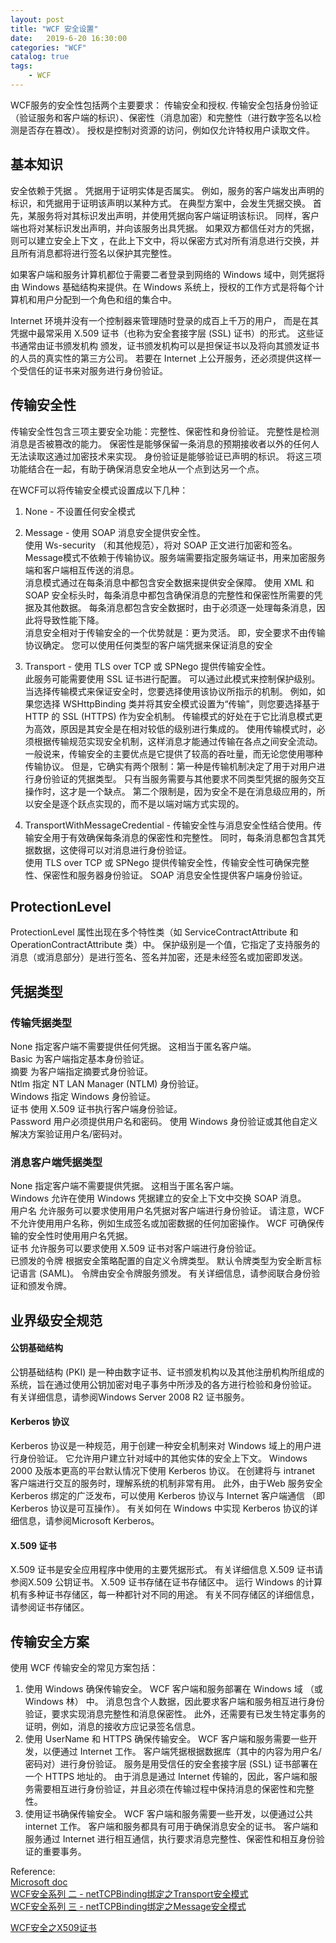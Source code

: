 ```yaml
---                
layout: post                
title: "WCF 安全设置"                
date:   2019-6-20 16:30:00                 
categories: "WCF"                
catalog: true                
tags:                 
    - WCF                
---      
```

  
WCF服务的安全性包括两个主要要求： 传输安全和授权. 传输安全包括身份验证（验证服务和客户端的标识）、保密性（消息加密）和完整性（进行数字签名以检测是否存在篡改）。 授权是控制对资源的访问，例如仅允许特权用户读取文件。

## 基本知识
安全依赖于凭据 。 凭据用于证明实体是否属实。 例如，服务的客户端发出声明的标识，和凭据用于证明该声明以某种方式。 在典型方案中，会发生凭据交换。 首先，某服务将对其标识发出声明，并使用凭据向客户端证明该标识。 同样，客户端也将对某标识发出声明，并向该服务出具凭据。 如果双方都信任对方的凭据，则可以建立安全上下文 ，在此上下文中，将以保密方式对所有消息进行交换，并且所有消息都将进行签名以保护其完整性。

如果客户端和服务计算机都位于需要二者登录到网络的 Windows 域中，则凭据将由 Windows 基础结构来提供。在 Windows 系统上，授权的工作方式是将每个计算机和用户分配到一个角色和组的集合中。  

Internet 环境并没有一个控制器来管理随时登录的成百上千万的用户， 而是在其凭据中最常采用 X.509 证书（也称为安全套接字层 (SSL) 证书）的形式。 这些证书通常由证书颁发机构 颁发，证书颁发机构可以是担保证书以及将向其颁发证书的人员的真实性的第三方公司。 若要在 Internet 上公开服务，还必须提供这样一个受信任的证书来对服务进行身份验证。

## 传输安全性

传输安全性包含三项主要安全功能：完整性、保密性和身份验证。 完整性是检测消息是否被篡改的能力。 保密性是能够保留一条消息的预期接收者以外的任何人无法读取这通过加密技术来实现。 身份验证是能够验证已声明的标识。 将这三项功能结合在一起，有助于确保消息安全地从一个点到达另一个点。  

在WCF可以将传输安全模式设置成以下几种：  
1. None - 不设置任何安全模式  
2. Message - 使用 SOAP 消息安全提供安全性。  
使用 Ws-security （和其他规范），将对 SOAP 正文进行加密和签名。 Message模式不依赖于传输协议。服务端需要指定服务端证书，用来加密服务端和客户端相互传送的消息。  
消息模式通过在每条消息中都包含安全数据来提供安全保障。 使用 XML 和 SOAP 安全标头时，每条消息中都包含确保消息的完整性和保密性所需要的凭据及其他数据。 每条消息都包含安全数据时，由于必须逐一处理每条消息，因此将导致性能下降。  
消息安全相对于传输安全的一个优势就是：更为灵活。 即，安全要求不由传输协议确定。 您可以使用任何类型的客户端凭据来保证消息的安全 

3. Transport - 使用 TLS over TCP 或 SPNego 提供传输安全性。   
此服务可能需要使用 SSL 证书进行配置。 可以通过此模式来控制保护级别。  
当选择传输模式来保证安全时，您要选择使用该协议所指示的机制。 例如，如果您选择 WSHttpBinding 类并将其安全模式设置为“传输”，则您要选择基于 HTTP 的 SSL (HTTPS) 作为安全机制。 传输模式的好处在于它比消息模式更为高效，原因是其安全是在相对较低的级别进行集成的。 使用传输模式时，必须根据传输规范实现安全机制，这样消息才能通过传输在各点之间安全流动。  
一般说来，传输安全的主要优点是它提供了较高的吞吐量，而无论您使用哪种传输协议。 但是，它确实有两个限制：第一种是传输机制决定了用于对用户进行身份验证的凭据类型。 只有当服务需要与其他要求不同类型凭据的服务交互操作时，这才是一个缺点。 第二个限制是，因为安全不是在消息级应用的，所以安全是逐个跃点实现的，而不是以端对端方式实现的。 

4. TransportWithMessageCredential - 传输安全性与消息安全性结合使用。传输安全用于有效确保每条消息的保密性和完整性。 同时，每条消息都包含其凭据数据，这使得可以对消息进行身份验证。   
使用 TLS over TCP 或 SPNego 提供传输安全性，传输安全性可确保完整性、保密性和服务器身份验证。 SOAP 消息安全性提供客户端身份验证。 

## ProtectionLevel 
ProtectionLevel 属性出现在多个特性类（如 ServiceContractAttribute 和 OperationContractAttribute 类）中。 保护级别是一个值，它指定了支持服务的消息（或消息部分）是进行签名、签名并加密，还是未经签名或加密即发送。
## 凭据类型

### 传输凭据类型
None	指定客户端不需要提供任何凭据。 这相当于匿名客户端。  
Basic	为客户端指定基本身份验证。   
摘要	为客户端指定摘要式身份验证。   
Ntlm	指定 NT LAN Manager (NTLM) 身份验证。   
Windows	指定 Windows 身份验证。   
证书	使用 X.509 证书执行客户端身份验证。  
Password	用户必须提供用户名和密码。 使用 Windows 身份验证或其他自定义解决方案验证用户名/密码对。  

### 消息客户端凭据类型

None	指定客户端不需要提供凭据。 这相当于匿名客户端。  
Windows	允许在使用 Windows 凭据建立的安全上下文中交换 SOAP 消息。  
用户名	允许服务可以要求使用用户名凭据对客户端进行身份验证。 请注意，WCF 不允许使用用户名称，例如生成签名或加密数据的任何加密操作。 WCF 可确保传输的安全性时使用用户名凭据。  
证书	允许服务可以要求使用 X.509 证书对客户端进行身份验证。  
已颁发的令牌	根据安全策略配置的自定义令牌类型。 默认令牌类型为安全断言标记语言 (SAML)。 令牌由安全令牌服务颁发。 有关详细信息，请参阅联合身份验证和颁发令牌。


## 业界级安全规范
#### 公钥基础结构

公钥基础结构 (PKI) 是一种由数字证书、证书颁发机构以及其他注册机构所组成的系统，旨在通过使用公钥加密对电子事务中所涉及的各方进行检验和身份验证。 有关详细信息，请参阅Windows Server 2008 R2 证书服务。

#### Kerberos 协议
Kerberos 协议是一种规范，用于创建一种安全机制来对 Windows 域上的用户进行身份验证。 它允许用户建立针对域中的其他实体的安全上下文。 Windows 2000 及版本更高的平台默认情况下使用 Kerberos 协议。 在创建将与 intranet 客户端进行交互的服务时，理解系统的机制非常有用。 此外，由于Web 服务安全 Kerberos 绑定的广泛发布，可以使用 Kerberos 协议与 Internet 客户端通信 （即 Kerberos 协议是可互操作）。 有关如何在 Windows 中实现 Kerberos 协议的详细信息，请参阅Microsoft Kerberos。

#### X.509 证书
X.509 证书是安全应用程序中使用的主要凭据形式。 有关详细信息 X.509 证书请参阅X.509 公钥证书。 X.509 证书存储在证书存储区中。 运行 Windows 的计算机有多种证书存储区，每一种都针对不同的用途。 有关不同存储区的详细信息，请参阅证书存储区。

## 传输安全方案
使用 WCF 传输安全的常见方案包括：
1. 使用 Windows 确保传输安全。 WCF 客户端和服务部署在 Windows 域 （或 Windows 林） 中。 消息包含个人数据，因此要求客户端和服务相互进行身份验证，要求实现消息完整性和消息保密性。 此外，还需要有已发生特定事务的证明，例如，消息的接收方应记录签名信息。
2. 使用 UserName 和 HTTPS 确保传输安全。 WCF 客户端和服务需要一些开发，以便通过 Internet 工作。 客户端凭据根据数据库（其中的内容为用户名/密码对）进行身份验证。 服务是用受信任的安全套接字层 (SSL) 证书部署在一个 HTTPS 地址的。 由于消息是通过 Internet 传输的，因此，客户端和服务需要相互进行身份验证，并且必须在传输过程中保持消息的保密性和完整性。
3. 使用证书确保传输安全。 WCF 客户端和服务需要一些开发，以便通过公共 internet 工作。 客户端和服务都具有可用于确保消息安全的证书。 客户端和服务通过 Internet 进行相互通信，执行要求消息完整性、保密性和相互身份验证的重要事务。

Reference:  
[Microsoft doc](https://docs.microsoft.com/zh-cn/dotnet/framework/wcf/securing-services)  
[WCF安全系列 二 - netTCPBinding绑定之Transport安全模式](https://www.cnblogs.com/chnking/archive/2008/10/07/1305891.html)  
[WCF安全系列 三 - netTCPBinding绑定之Message安全模式](http://www.cnblogs.com/chnking/archive/2008/10/15/1312120.html)

[WCF安全之X509证书](https://www.cnblogs.com/viter/archive/2009/07/02/x509.html)